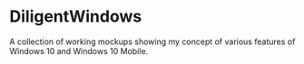 # DiligentWindows
A collection of working mockups showing my concept of various features of Windows 10 and Windows 10 Mobile.
